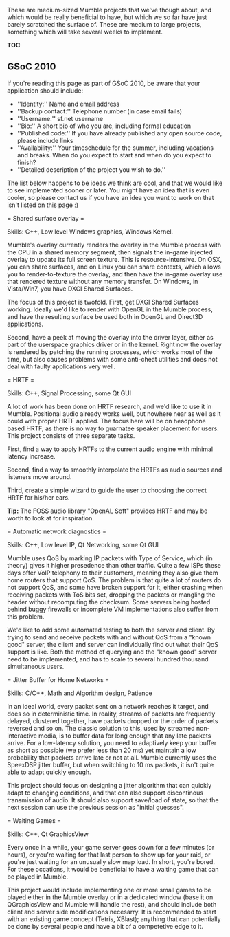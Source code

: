These are medium-sized Mumble projects that we've though about, and which would be really beneficial to have, but which we so far have just barely scratched the surface of. These are medium to large projects, something which will take several weeks to implement.

__TOC__

## GSoC 2010 

If you're reading this page as part of GSoC 2010, be aware that your application should include:

* ''Identity:'' Name and email address
* ''Backup contact:'' Telephone number (in case email fails)
* ''Username:'' sf.net username
* ''Bio:'' A short bio of who you are, including formal education
* ''Published code:'' If you have already published any open source code, please include links
* ''Availability:'' Your timeschedule for the summer, including vacations and breaks. When do you expect to start and when do you expect to finish?
* ''Detailed description of the project you wish to do.''

The list below happens to be ideas we think are cool, and that we would like to see implemented sooner or later. You might have an idea that is even cooler, so please contact us if you have an idea you want to work on that isn't listed on this page :)

= Shared surface overlay =

Skills: C++, Low level Windows graphics, Windows Kernel.

Mumble's overlay currently renders the overlay in the Mumble process with the CPU in a shared memory segment, then signals the in-game injected overlay to update its full screen texture. This is resource-intensive. On OSX, you can share surfaces, and on Linux you can share contexts, which allows you to render-to-texture the overlay, and then have the in-game overlay use that rendered texture without any memory transfer. On Windows, in Vista/Win7, you have DXGI Shared Surfaces.

The focus of this project is twofold. First, get DXGI Shared Surfaces working. Ideally we'd like to render with OpenGL in the Mumble process, and have the resulting surface be used both in OpenGL and Direct3D applications.

Second, have a peek at moving the overlay into the driver layer, either as part of the userspace graphics driver or in the kernel. Right now the overlay is rendered by patching the running processes, which works most of the time, but also causes problems with some anti-cheat utilities and does not deal with faulty applications very well.

= HRTF =

Skills: C++, Signal Processing, some Qt GUI

A lot of work has been done on HRTF research, and we'd like to use it in Mumble. Positional audio already works well, but nowhere near as well as it could with proper HRTF applied. The focus here will be on headphone based HRTF, as there is no way to guarnatee speaker placement for users. This project consists of three separate tasks.

First, find a way to apply HRTFs to the current audio engine with minimal latency increase.

Second, find a way to smoothly interpolate the HRTFs as audio sources and listeners move around.

Third, create a simple wizard to guide the user to choosing the correct HRTF for his/her ears.

<b>Tip:</b> The FOSS audio library "OpenAL Soft" provides HRTF and may be worth to look at for inspiration.

= Automatic network diagnostics =

Skills: C++, Low level IP, Qt Networking, some Qt GUI

Mumble uses QoS by marking IP packets with Type of Service, which (in theory) gives it higher presedence than other traffic. Quite a few ISPs these days offer VoIP telephony to their customers, meaning they also give them home routers that support QoS. The problem is that quite a lot of routers do not support QoS, and some have broken support for it, either crashing when receiving packets with ToS bits set, dropping the packets or mangling the header without recomputing the checksum. Some servers being hosted behind buggy firewalls or incomplete VM implementations also suffer from this problem.

We'd like to add some automated testing to both the server and client. By trying to send and receive packets with and without QoS from a "known good" server, the client and server can individually find out what their QoS support is like. Both the method of querying and the "known good" server need to be implemented, and has to scale to several hundred thousand simultaneous users.

= Jitter Buffer for Home Networks =

Skills: C/C++, Math and Algorithm design, Patience

In an ideal world, every packet sent on a network reaches it target, and does so in deterministic time. In reality, streams of packets are frequently delayed, clustered together, have packets dropped or the order of packets reversed and so on. The classic solution to this, used by streamed non-interactive media, is to buffer data for long enough that any late packets arrive. For a low-latency solution, you need to adaptively keep your buffer as short as possible (we prefer less than 20 ms) yet maintain a low probability that packets arrive late or not at all. Mumble currently uses the SpeexDSP jitter buffer, but when switching to 10 ms packets, it isn't quite able to adapt quickly enough.

This project should focus on designing a jitter algorithm that can quickly adapt to changing conditions, and that can also support discontinous transmission of audio. It should also support save/load of state, so that the next session can use the previous session as "initial guesses".

= Waiting Games =

Skills: C++, Qt GraphicsView

Every once in a while, your game server goes down for a few minutes (or hours), or you're waiting for that last person to show up for your raid, or you're just waiting for an unusually slow map load. In short, you're bored. For these occations, it would be beneficial to have a waiting game that can be played in Mumble.

This project would include implementing one or more small games to be played either in the Mumble overlay or in a dedicated window (base it on QGraphicsView and Mumble will handle the rest), and should include both client and server side modifications necesarry. It is recommended to start with an existing game concept (Tetris, XBlast); anything that can potentially be done by several people and have a bit of a competetive edge to it.



